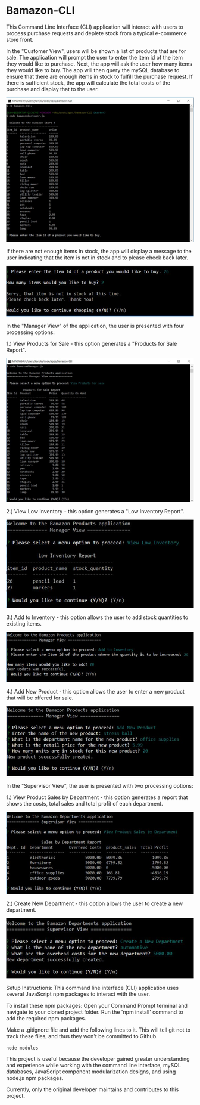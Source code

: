 # Bamazon-CLI
This Command Line Interface (CLI) application will interact with users to process purchase requests and deplete stock from a typical e-commerce store front. 

In the "Customer View", users will be shown a list of products that are for sale. The application will prompt the user to enter the item id of the item they would like to purchase. Next, the app will ask the user how many items they would like to buy. The app will then query the mySQL database to ensure that there are enough items in stock to fulfill the purchase request. If there is sufficient stock, the app will calculate the total costs of the purchase and display that to the user. 

<img src="images/BamazonCustomer-list-pic1.jpg" alt="bamazon-pic1">

If there are not enough items in stock, the app will display a message to the user indicating that the item is not in stock and to please check back later. 

<img src="images/BamazonCustomer-item-not-available-pic1.jpg" alt="bamazon-pic2">

In the "Manager View" of the application, the user is presented with four processing options: 

1.) View Products for Sale - this option generates a "Products for Sale Report".

<img src="images/BamazonManager-Items-for-sale-pic1.jpg" alt="bamazon-pic3">

2.) View Low Inventory - this option generates a "Low Inventory Report".

<img src="images/BamazonManager-low-inventory-pic1.jpg" alt="bamazon-pic4">

3.) Add to Inventory - this option allows the user to add stock quantities to existing items.

<img src="images/BamazonManager-add-to-inventory-pic1.jpg" alt="bamazon-pic5">

4.) Add New Product - this option allows the user to enter a new product that will be offered for sale.

<img src="images/BamazonManager-add-new-product-pic1.jpg" alt="bamazon-pic6">

In the "Supervisor View", the user is presented with two processing options: 

1.) View Product Sales by Department - this option generates a report that shows the costs, total sales and total profit of each department. 

<img src="images/BamazonSupervisor-sales-by-dept-pic1.jpg" alt="bamazon-pic7">

2.) Create New Department - this option allows the user to create a new department. 

<img src="images/BamazonSupervisor-create-new-dept-pic1.jpg" alt="bamazon-pic8">

Setup Instructions:
This command line interface (CLI) application uses several JavaScript npm packages to interact with the user.

To install these npm packages: Open your Command Prompt terminal and navigate to your cloned project folder. Run the 'npm install' command to add the required npm packages.

Make a .gitignore file and add the following lines to it. This will tell git not to track these files, and thus they won't be committed to Github.
```
node modules
```

This project is useful because the developer gained greater understanding and experience while working with the command line interface, mySQL databases, JavaScript component modularization designs, and using node.js npm packages.

Currently, only the original developer maintains and contributes to this project.
